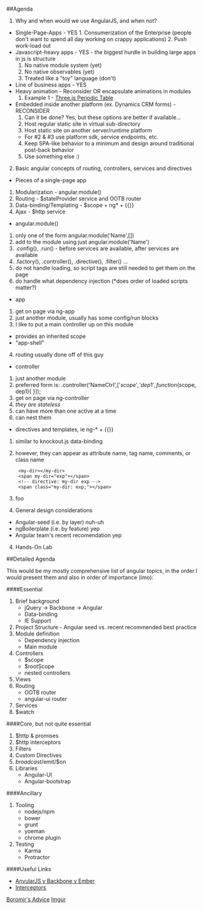 
##Agenda
1. Why and when would we use AngularJS, and when not?
  *  Single-Page-Apps - YES
    1. Consumerization of the Enterprise (people don't want to spend all day working on crappy applications)
    2. Push work-load out
  * Javascript-heavy apps - YES - the biggest hurdle in building large apps in js is structure
    1. No native module system (yet)
    2. No native observables (yet)
    3. Treated like a "toy" language (don't)
  * Line of business apps - YES
  * Heavy animation - Reconsider OR encapsulate animations in modules
    1. Example 1 - [Three.js Periodic Table](http://mrdoob.github.io/three.js/examples/css3d_periodictable.html)
  * Embedded inside another platform (ex. Dynamics CRM forms) - RECONSIDER
    1. Can it be done?  Yes, but these options are better if available...
    2. Host regular static site in virtual sub-directory
    3. Host static site on another server/runtime platform
      * For #2 & #3 use platform sdk, service endpoints, etc.
    4. Keep SPA-like behavior to a minimum and design around traditional post-back behavior
    5. Use something else :)
2. Basic angular concepts of routing, controllers, services and directives
 * Pieces of a single-page app
  1. Modularization - angular.module()
  2. Routing - $stateProvider service and OOTB router
  3. Data-binding/Templating - $scope + ng* + {{}}
  4. Ajax - $http service
 * angular.module()
  1. only one of the form angular.module('Name',[])
  2. add to the module using just angular.module('Name')
  3. .config(), .run() - before services are available, after services are available
  4. .factory(), .controller(), .directive(), .filter() ...
  5. do not handle loading, so script tags are still needed to get them on the page
  6. do handle what dependency injection (*does order of loaded scripts matter?)
 * app
  1. get on page via ng-app
  2. just another module, usually has some config/run blocks
  3. I like to put a main controller up on this module
   * provides an inherited scope
   * "app-shell"
  4. routing usually done off of this guy
 * controller
  1. just another module
  2. preferred form is: .controller('NameCtrl',['$scope','dep1',function($scope, dep1){ }]);
  3. get on page via ng-controller
  4. *they are stateless*
  5. can have more than one active at a time
  6. can nest them
 * directives and templates, ie ng-* + {{}}
  1. similar to knockout.js data-binding
  2. however, they can appear as attribute name, tag name, comments, or class name
 
          <my-dir></my-dir>
          <span my-dir="exp"></span>
          <!-- directive: my-dir exp -->
          <span class="my-dir: exp;"></span>
  3. foo
3. General design considerations
 * Angular-seed (i.e. by layer) nuh-uh
 * ngBoilerplate (i.e. by feature) yep
 * Angular team's recent recomendation yep
4. Hands-On Lab

##Detailed Agenda

This would be my mostly comprehensive list of angular topics, in the order I would present them and also in order of importance (imo):

####Essential
1. Brief background
   * jQuery -> Backbone -> Angular
   * Data-binding
   * IE Support
2. Project Structure - Angular seed vs. recent recommended best practice
3. Module definition
   * Dependency injection
   * Main module
4. Controllers
   * $scope
   * $rootScope
   * nested controllers
5. Views
6. Routing
   * OOTB router
   * angular-ui router
7. Services
8. $watch

####Core, but not quite essential
1. $http & promises
2. $http interceptors
3. Filters
4. Custom Directives
5. $broadcast/$emit/$on
6. Libraries
   * Angular-UI
   * Angular-bootstrap​


####Ancillary
1. Tooling
   * nodejs/npm
   * bower
   * grunt
   * yoeman
   * chrome plugin
2. Testing
   * Karma
   * Protractor

####Useful Links
- [AnvularJS v Backbone v Ember](http://www.airpair.com/js/javascript-framework-comparison)
- [Interceptors](http://www.webdeveasy.com/interceptors-in-angularjs-and-useful-examples/)

[Boromir's Advice](http://i.imgur.com/kTh9x54.png)
[Imgur](http://i.imgur.com/huvPLDE.png)
